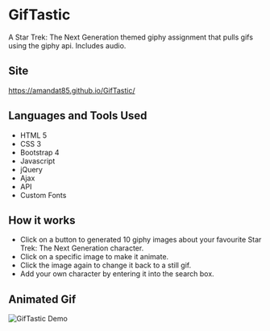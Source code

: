 # GifTastic
A Star Trek: The Next Generation themed giphy assignment that pulls gifs using the giphy api. Includes audio.

## Site
https://amandat85.github.io/GifTastic/

## Languages and Tools Used
* HTML 5 
* CSS 3
* Bootstrap 4
* Javascript
* jQuery
* Ajax
* API
* Custom Fonts

## How it works
* Click on a button to generated 10 giphy images about your favourite Star Trek: The Next Generation character.
* Click on a specific image to make it animate.
* Click the image again to change it back to a still gif.
* Add your own character by entering it into the search box.

## Animated Gif
![GifTastic Demo](giftastic.gif)
